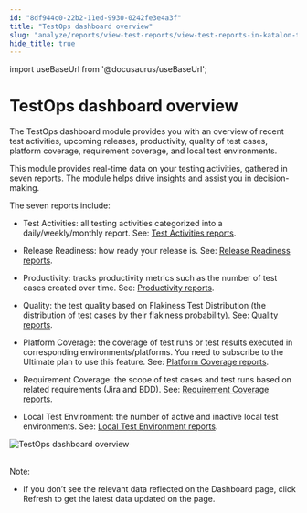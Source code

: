 ```yaml
---
id: "8df944c0-22b2-11ed-9930-0242fe3e4a3f"
title: "TestOps dashboard overview"
slug: "analyze/reports/view-test-reports/view-test-reports-in-katalon-testops/view-testops-dashboard/testops-dashboard-overview"
hide_title: true
---
```

import useBaseUrl from '@docusaurus/useBaseUrl';


# <a id="id" class="anchor_top_offset"/><a id="ariaid-title1" class="anchor_top_offset"/>TestOps dashboard overview

<p xmlns="http://www.w3.org/1999/xhtml" className="p">The TestOps dashboard module provides you with an overview of recent test activities, upcoming releases, productivity, quality of test cases, platform coverage, requirement coverage, and local test environments.</p> 
<p xmlns="http://www.w3.org/1999/xhtml" className="p">This module provides real-time data on your testing activities, gathered in seven reports. The module helps drive insights and assist you in decision-making.</p> 
<p xmlns="http://www.w3.org/1999/xhtml" className="p">The seven reports include:</p> 
<ul xmlns="http://www.w3.org/1999/xhtml" className="ul"><li className="li">     <p className="p"><span className="ph uicontrol">Test Activities</span>: all testing activities categorized into a daily/weekly/monthly report. See: <a className="xref" href="/analyze/reports/view-test-reports/view-test-reports-in-katalon-testops/view-testops-dashboard/test-activities-reports">Test Activities reports</a>.</p>   </li><li className="li">     <p className="p"> <span className="ph uicontrol">Release Readiness</span>: how ready your release is. See: <a className="xref" href="/analyze/reports/view-test-reports/view-test-reports-in-katalon-testops/view-testops-dashboard/release-readiness-reports">Release Readiness reports</a>.</p>   </li><li className="li">     <p className="p"> <span className="ph uicontrol">Productivity</span>: tracks productivity metrics such as the number of test cases created over time. See: <a className="xref" href="/analyze/reports/view-test-reports/view-test-reports-in-katalon-testops/view-testops-dashboard/productivity-reports">Productivity reports</a>.</p>   </li><li className="li">     <p className="p"> <span className="ph uicontrol">Quality</span>: the test quality based on Flakiness Test Distribution (the distribution of test cases by their flakiness probability). See: <a className="xref" href="/analyze/reports/view-test-reports/view-test-reports-in-katalon-testops/view-testops-dashboard/quality-reports">Quality reports</a>.</p>   </li><li className="li">     <p className="p"><span className="ph uicontrol">Platform Coverage</span>: the coverage of test runs or test results executed in corresponding environments/platforms. You need to subscribe to the <span className="ph">Ultimate</span> plan to use this feature. See: <a className="xref" href="/analyze/reports/view-test-reports/view-test-reports-in-katalon-testops/view-testops-dashboard/platform-coverage-reports">Platform Coverage reports</a>.</p>   </li><li className="li">     <p className="p"> <span className="ph uicontrol">Requirement Coverage</span>: the scope of test cases and test runs based on related requirements (Jira and BDD). See: <a className="xref" href="/analyze/reports/view-test-reports/view-test-reports-in-katalon-testops/view-testops-dashboard/requirement-coverage-reports">Requirement Coverage reports</a>.</p>   </li><li className="li">     <p className="p"> <span className="ph uicontrol">Local Test Environment</span>: the number of active and inactive local test environments. See: <a className="xref" href="/analyze/reports/view-test-reports/view-test-reports-in-katalon-testops/view-testops-dashboard/local-test-environment-reports">Local Test Environment reports</a>.</p>   </li></ul> 
<p xmlns="http://www.w3.org/1999/xhtml" className="p"> <img className="image" src={useBaseUrl("https://github.com/katalon-studio/docs-images/raw/master/katalon-analytics/docs/overview/kt-dashboard-ui-may2022.png")} alt="TestOps dashboard overview" /><br /><br /> </p> 
<div xmlns="http://www.w3.org/1999/xhtml" className="note note note_note"><span className="note__title">Note:</span> 
  <ul className="ul"><li className="li">
      <p className="p">If you don’t see the relevant data reflected on the <span className="ph uicontrol">Dashboard</span> page, click <span className="ph uicontrol">Refresh</span> to get the latest data updated on the page.</p>
    </li></ul>
</div>
